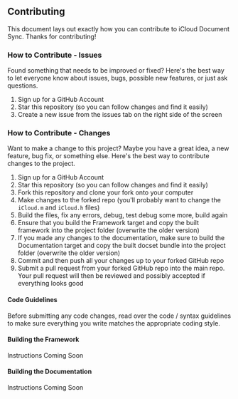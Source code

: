 ## Contributing
This document lays out exactly how you can contribute to iCloud Document Sync. Thanks for contributing!

### How to Contribute - Issues
Found something that needs to be improved or fixed? Here's the best way to let everyone know about issues, bugs, possible new features, or just ask questions.

1. Sign up for a GitHub Account  
2. Star this repository (so you can follow changes and find it easily)  
3. Create a new issue from the issues tab on the right side of the screen

### How to Contribute - Changes
Want to make a change to this project? Maybe you have a great idea, a new feature, bug fix, or something else. Here's the best way to contribute changes to the project.

1. Sign up for a GitHub Account  
2. Star this repository (so you can follow changes and find it easily)  
3. Fork this repository and clone your fork onto your computer  
4. Make changes to the forked repo (you'll probably want to change the `iCloud.m` and `iCloud.h` files)  
5. Build the files, fix any errors, debug, test debug some more, build again  
6. Ensure that you build the Framework target and copy the built framework into the project folder (overwrite the older version)  
7. If you made any changes to the documentation, make sure to build the Documentation target and copy the built docset bundle into the project folder (overwrite the older version)  
8. Commit and then push all your changes up to your forked GitHub repo
9. Submit a pull request from your forked GitHub repo into the main repo. Your pull request will then be reviewed and possibly accepted if everything looks good

#### Code Guidelines
Before submitting any code changes, read over the code / syntax guidelines to make sure everything you write matches the appropriate coding style.

#### Building the Framework
Instructions Coming Soon

#### Building the Documentation
Instructions Coming Soon